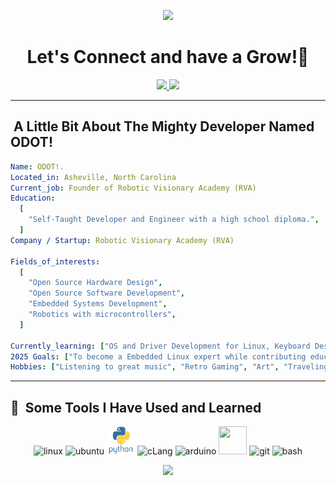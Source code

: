 <p align="center">
  <img src="https://capsule-render.vercel.app/api?type=waving&color=gradient&text=ODOT!&height=100&section=header"/>
</p>

<h1 align="center">
  Let's Connect and have a Grow!💬
</h1>

<p align="center">
<a href="https://www.instagram.com/odotofrva/">
  <img height="50" src="https://user-images.githubusercontent.com/46517096/166974368-9798f39f-1f46-499c-b14e-81f0a3f83a06.png"/>
</a>
<a href="https://odotofrva.medium.com/">
  <img height="50" src="https://user-images.githubusercontent.com/46517096/166973962-d05d145a-b6a0-4643-bd3d-5ac845679367.png"/>
</a>

</p>

---

<h2>  &nbsp;A Little Bit About The Mighty Developer Named ODOT!</h2>

```yaml
Name: ODOT!.
Located_in: Asheville, North Carolina
Current_job: Founder of Robotic Visionary Academy (RVA)
Education:
  [
    "Self-Taught Developer and Engineer with a high school diploma.",
  ]
Company / Startup: Robotic Visionary Academy (RVA)

Fields_of_interests:
  [
    "Open Source Hardware Design",
    "Open Source Software Development",
    "Embedded Systems Development",
    "Robotics with microcontrollers",
  ]
  
Currently_learning: ["OS and Driver Development for Linux, Keyboard Design and Enginnering."]
2025 Goals: ["To become a Embedded Linux expert while contributing education to the next generation that enters the field of electronics."]
Hobbies: ["Listening to great music", "Retro Gaming", "Art", "Traveling"]
```
  
---  
  
<h2> 🚀 &nbsp;Some Tools I Have Used and Learned</h2>
<p align="center">

<p align="center">
  

<img src="https://cdn.jsdelivr.net/gh/devicons/devicon@latest/icons/linux/linux-original.svg" alt="linux" width="45" height="45"/>
<img src="https://cdn.jsdelivr.net/gh/devicons/devicon@latest/icons/ubuntu/ubuntu-original.svg" alt="ubuntu" width="45" height="45"/>
<img src="https://raw.githubusercontent.com/devicons/devicon/master/icons/python/python-original-wordmark.svg" alt="python" width="45" height="45"/>
<img src="https://cdn.jsdelivr.net/gh/devicons/devicon/icons/c/c-original.svg" alt="cLang" width="45" height="45"/>
<img src="https://cdn.jsdelivr.net/gh/devicons/devicon@latest/icons/arduino/arduino-original.svg" alt="arduino" widith="45" height="45"/>
<img src="https://cdn.jsdelivr.net/gh/devicons/devicon@latest/icons/raspberrypi/raspberrypi-original.svg"  width="45" height="45"/>   
<img src="https://cdn.jsdelivr.net/gh/devicons/devicon/icons/git/git-original.svg" alt="git" width="45" height="45"/>
<img src="https://cdn.jsdelivr.net/gh/devicons/devicon/icons/bash/bash-original.svg" alt="bash" width="45" height="45"/>
</p>


<p align="center">
  <img src="https://capsule-render.vercel.app/api?type=waving&color=gradient&height=100&section=footer"/>
</p>
        








